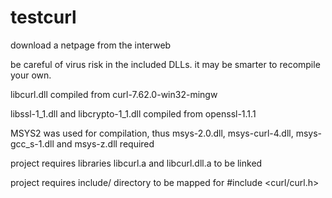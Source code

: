 # testcurl
download a netpage from the interweb

be careful of virus risk in the included DLLs. it may be smarter to recompile your own.

libcurl.dll compiled from curl-7.62.0-win32-mingw

libssl-1_1.dll and libcrypto-1_1.dll compiled from openssl-1.1.1

MSYS2 was used for compilation, thus msys-2.0.dll, msys-curl-4.dll, msys-gcc_s-1.dll and msys-z.dll required

project requires libraries libcurl.a and libcurl.dll.a to be linked

project requires include/ directory to be mapped for #include <curl/curl.h>


